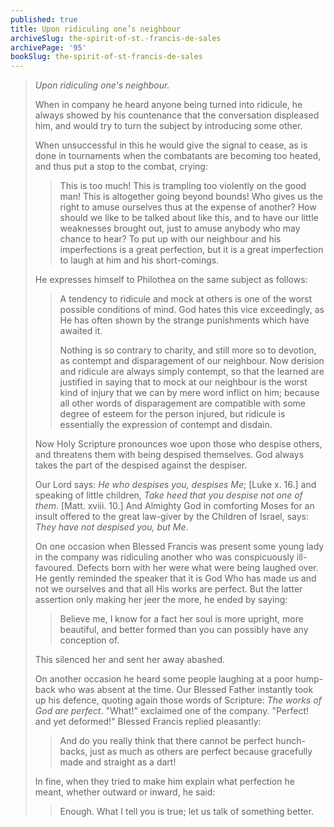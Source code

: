 ```yaml
---
published: true
title: Upon ridiculing one’s neighbour
archiveSlug: the-spirit-of-st.-francis-de-sales
archivePage: '95'
bookSlug: the-spirit-of-st-francis-de-sales
---
```


> *Upon ridiculing one's neighbour.*
>
> When in company he heard anyone being turned into ridicule, he always showed by his countenance that the conversation displeased him, and would try to turn the subject by introducing some other.
> 
> When unsuccessful in this he would give the signal to cease, as is done in tournaments when the combatants are becoming too heated, and thus put a stop to the combat, crying:
> 
>> This is too much! This is trampling too violently on the good man! This is altogether going beyond bounds! Who gives us the right to amuse ourselves thus at the expense of another? How should we like to be talked about like this, and to have our little weaknesses brought out, just to amuse anybody who may chance to hear? To put up with our neighbour and his imperfections is a great perfection, but it is a great imperfection to laugh at him and his short-comings.
>
> He expresses himself to Philothea on the same subject as follows:
> 
>> A tendency to ridicule and mock at others is one of the worst possible conditions of mind. God hates this vice exceedingly, as He has often shown by the strange punishments which have awaited it.
>>
>> Nothing is so contrary to charity, and still more so to devotion, as contempt and disparagement of our neighbour. Now derision and ridicule are always simply contempt, so that the learned are justified in saying that to mock at our neighbour is the worst kind of injury that we can by mere word inflict on him; because all other words of disparagement are compatible with some degree of esteem for the person injured, but ridicule is essentially the expression of contempt and disdain.
>
> Now Holy Scripture pronounces woe upon those who despise others, and threatens them with being despised themselves. God always takes the part of the despised against the despiser.
> 
> Our Lord says: *He who despises you, despises Me*; [Luke x. 16.] and speaking of little children, *Take heed that you despise not one of them*. [Matt. xviii. 10.] And Almighty God in comforting Moses for an insult offered to the great law-giver by the Children of Israel, says: *They have not despised you, but Me*.
> 
> On one occasion when Blessed Francis was present some young lady in the company was ridiculing another who was conspicuously ill-favoured. Defects born with her were what were being laughed over. He gently reminded the speaker that it is God Who has made us and not we ourselves and that all His works are perfect. But the latter assertion only making her jeer the more, he ended by saying:
> 
>> Believe me, I know for a fact her soul is more upright, more beautiful, and better formed than you can possibly have any conception of.
>
> This silenced her and sent her away abashed.
> 
> On another occasion he heard some people laughing at a poor hump-back who was absent at the time. Our Blessed Father instantly took up his defence, quoting again those words of Scripture: *The works of God are perfect*. "What!" exclaimed one of the company. "Perfect! and yet deformed!" Blessed Francis replied pleasantly:
> 
>> And do you really think that there cannot be perfect hunch-backs, just as much as others are perfect because gracefully made and straight as a dart!
>
> In fine, when they tried to make him explain what perfection he meant, whether outward or inward, he said:
> 
>> Enough. What I tell you is true; let us talk of something better.
